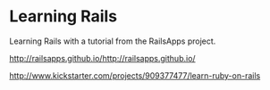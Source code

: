 Learning Rails
  ==
  Learning Rails with a tutorial from the RailsApps project.
	
  http://railsapps.github.io/http://railsapps.github.io/
	
  http://www.kickstarter.com/projects/909377477/learn-ruby-on-rails